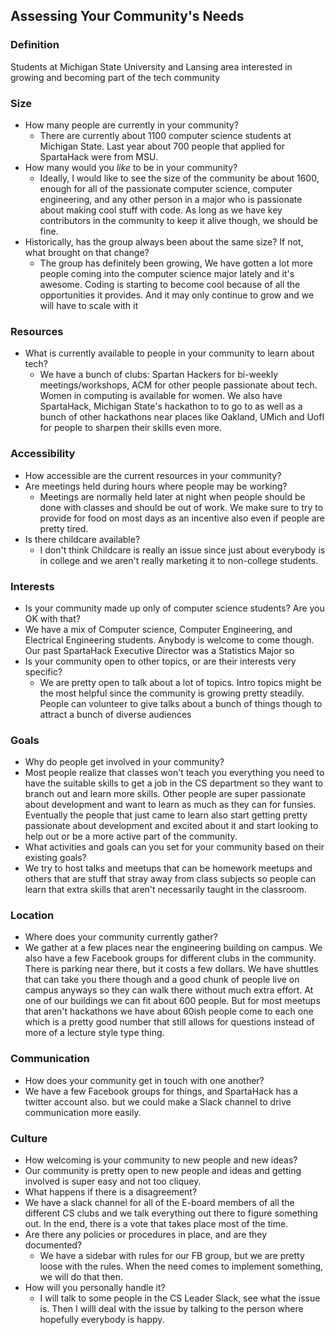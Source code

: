 ## Assessing Your Community's Needs

### Definition
Students at Michigan State University and Lansing area interested in growing and becoming part of the tech community

### Size
- How many people are currently in your community?
  - There are currently about 1100 computer science students at Michigan State. Last year about 700 people that applied for       SpartaHack were from MSU. 
- How many would you _like_ to be in your community?
  - Ideally, I would like to see the size of the community be about 1600, enough for all of the passionate computer science,       computer engineering, and any other person in a major who is passionate about making cool stuff with code. As long as we       have key contributors in the community to keep it alive though, we should be fine.
- Historically, has the group always been about the same size? If not, what brought on that change?
  - The group has definitely been growing, We have gotten a lot more people coming into the computer science major lately and     it's awesome. Coding is starting to become cool because of all the opportunities it provides. And it may only continue to     grow and we will have to scale with it 

### Resources
- What is currently available to people in your community to learn about tech?
  - We have a bunch of clubs: Spartan Hackers for bi-weekly meetings/workshops, ACM for other people passionate about tech.    Women in computing is available for women. We also have SpartaHack, Michigan State's hackathon to to go to as well as a bunch of other hackathons near places like Oakland, UMich and UofI for people to sharpen their skills even more. 

### Accessibility
- How accessible are the current resources in your community?
- Are meetings held during hours where people may be working?
  - Meetings are normally held later at night when people should be done with classes and should be out of work. We make sure to try to provide for food on most days as an incentive also even if people are pretty tired. 
- Is there childcare available?
  - I don't think Childcare is really an issue since just about everybody is in college and we aren't really marketing it to non-college students. 

### Interests
- Is your community made up only of computer science students? Are you OK with that?
 - We have a mix of Computer science, Computer Engineering, and Electrical Engineering students. Anybody is welcome to come though. Our past SpartaHack Executive Director was a Statistics Major so 
- Is your community open to other topics, or are their interests very specific?
  - We are pretty open to talk about a lot of topics. Intro topics might be the most helpful since the community is growing pretty steadily. People can volunteer to give talks about a bunch of things though to attract a bunch of diverse audiences

### Goals
- Why do people get involved in your community?
 - Most people realize that classes won't teach you everything you need to have the suitable skills to get a job in the CS department so they want to branch out and learn more skills. Other people are super passionate about development and want to learn as much as they can for funsies. Eventually the people that just came to learn also start getting pretty passionate about development and excited about it and start looking to help out or be a more active part of the community.
- What activities and goals can you set for your community based on their existing goals?
 - We try to host talks and meetups that can be homework meetups and others that are stuff that stray away from class subjects so people can learn that extra skills that aren't necessarily taught in the classroom. 

### Location
- Where does your community currently gather?
 - We gather at a few places near the engineering building on campus. We also have a few Facebook groups for different clubs in the community. There is parking near there, but it costs a few dollars. We have shuttles that can take you there though and a good chunk of people live on campus anyways so they can walk there without much extra effort. At one of our buildings we can fit about 600 people. But for most meetups that aren't hackathons we have about 60ish people come to each one which is a pretty good number that still allows for questions instead of more of a lecture style type thing.


### Communication
- How does your community get in touch with one another?
 - We have a few Facebook groups for things, and SpartaHack has a twitter account also. but we could make a Slack channel to drive communication more easily.  

### Culture
- How welcoming is your community to new people and new ideas?
 - Our community is pretty open to new people and ideas and getting involved is super easy and not too cliquey.
- What happens if there is a disagreement?
 - We have a slack channel for all of the E-board members of all the different CS clubs and we talk everything out there to figure something out. In the end, there is a vote that takes place most of the time. 
- Are there any policies or procedures in place, and are they documented?
  - We have a sidebar with rules for our FB group, but we are pretty loose with the rules. When the need comes to implement something, we will do that then.
- How will you personally handle it?
  - I will talk to some people in the CS Leader Slack, see what the issue is. Then I willl deal with the issue by talking to the person where hopefully everybody is happy.
